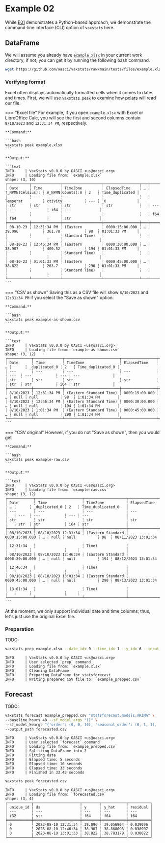 # Example 02

While [E01](../e01) demonstrates a Python-based approach, we demonstrate the command-line interface (CLI) option of `vaxstats` here.

## DataFrame

We will assume you already have [`example.xlsx`](https://github.com/oasci/software/vaxstats/-/blob/main/tests/files/example.xlsx?ref_type=heads) in your current work directory; if not, you can get it by running the following bash command.

```bash
wget https://github.com/oasci/vaxstats/raw/main/tests/files/example.xlsx
```

### Verifying format

Excel often displays automatically formatted cells when it comes to dates and times.
First, we will use [`vaxstats peak`](../../commands/peak) to examine how [polars](https://pola.rs/) will read our file.

=== "Excel file"
    For example, if you open `example.xlsx` with Excel or LibreOffice Calc, you will see the first and second columns contain `8/10/2023` and `12:31:34 PM`, respectively.

    **Command:**

    ```bash
    vaxstats peak example.xlsx
    ```

    **Output:**

    ```text
    INFO     | VaxStats v0.0.0 by OASCI <us@oasci.org>
    INFO     | Loading file from: `example.xlsx`
    shape: (3, 10)
    ┌──────────┬─────────────┬──────────────────┬────────────────┬───┬──────────────────┬──────────────────┬─────┬─────────────────┐
    │ Date     ┆ Time        ┆ TimeZone         ┆ ElapsedTime    ┆ … ┆ T_NPMN(Celsius): ┆ A_NPMN(Counts):A ┆ 2   ┆ Time_duplicated │
    │ ---      ┆ ---         ┆ ---              ┆ ---            ┆   ┆ Temperat         ┆ ctivity          ┆ --- ┆ _0              │
    │ str      ┆ str         ┆ str              ┆ str            ┆   ┆ ---              ┆ ---              ┆ i64 ┆ ---             │
    │          ┆             ┆                  ┆                ┆   ┆ f64              ┆ f64              ┆     ┆ str             │
    ╞══════════╪═════════════╪══════════════════╪════════════════╪═══╪══════════════════╪══════════════════╪═════╪═════════════════╡
    │ 08-10-23 ┆ 12:31:34 PM ┆ (Eastern         ┆ 0000:15:00.000 ┆ … ┆ 39.096           ┆ 361.78           ┆ 98  ┆ 01:01:33 PM     │
    │          ┆             ┆ Standard Time)   ┆                ┆   ┆                  ┆                  ┆     ┆                 │
    │ 08-10-23 ┆ 12:46:34 PM ┆ (Eastern         ┆ 0000:30:00.000 ┆ … ┆ 38.907           ┆ 400.52           ┆ 194 ┆ 01:01:33 PM     │
    │          ┆             ┆ Standard Time)   ┆                ┆   ┆                  ┆                  ┆     ┆                 │
    │ 08-10-23 ┆ 01:01:33 PM ┆ (Eastern         ┆ 0000:45:00.000 ┆ … ┆ 38.822           ┆ 263.7            ┆ 290 ┆ 01:01:33 PM     │
    │          ┆             ┆ Standard Time)   ┆                ┆   ┆                  ┆                  ┆     ┆                 │
    └──────────┴─────────────┴──────────────────┴────────────────┴───┴──────────────────┴──────────────────┴─────┴─────────────────┘
    ```

=== "CSV as shown"
    Saving this as a CSV file will show `8/10/2023` and `12:31:34 PM` if you select the "Save as shown" option.

    **Command:**

    ```bash
    vaxstats peak example-as-shown.csv
    ```

    **Output:**

    ```text
    INFO     | VaxStats v0.0.0 by OASCI <us@oasci.org>
    INFO     | Loading file from: `example-as-shown.csv`
    shape: (3, 12)
    ┌───────────┬─────────────┬─────────────────────────┬────────────────┬───┬──────┬───────────────┬─────┬───────────────────┐
    │ Date      ┆ Time        ┆ TimeZone                ┆ ElapsedTime    ┆ … ┆      ┆ _duplicated_0 ┆ 2   ┆ Time_duplicated_0 │
    │ ---       ┆ ---         ┆ ---                     ┆ ---            ┆   ┆ ---  ┆ ---           ┆ --- ┆ ---               │
    │ str       ┆ str         ┆ str                     ┆ str            ┆   ┆ str  ┆ str           ┆ i64 ┆ str               │
    ╞═══════════╪═════════════╪═════════════════════════╪════════════════╪═══╪══════╪═══════════════╪═════╪═══════════════════╡
    │ 8/10/2023 ┆ 12:31:34 PM ┆ (Eastern Standard Time) ┆ 0000:15:00.000 ┆ … ┆ null ┆ null          ┆ 98  ┆ 1:01:34 PM        │
    │ 8/10/2023 ┆ 12:46:34 PM ┆ (Eastern Standard Time) ┆ 0000:30:00.000 ┆ … ┆ null ┆ null          ┆ 194 ┆ 1:01:34 PM        │
    │ 8/10/2023 ┆ 1:01:34 PM  ┆ (Eastern Standard Time) ┆ 0000:45:00.000 ┆ … ┆ null ┆ null          ┆ 290 ┆ 1:01:34 PM        │
    └───────────┴─────────────┴─────────────────────────┴────────────────┴───┴──────┴───────────────┴─────┴───────────────────┘
    ```

=== "CSV original"
    However, if you do not "Save as shown", then you would get

    **Command:**

    ```bash
    vaxstats peak example-raw.csv
    ```

    **Output:**

    ```text
    INFO     | VaxStats v0.0.0 by OASCI <us@oasci.org>
    INFO     | Loading file from: `example-raw.csv`
    shape: (3, 12)
    ┌────────────┬─────────────────────┬───────────────────┬────────────────┬───┬──────┬───────────────┬─────┬─────────────────────┐
    │ Date       ┆ Time                ┆ TimeZone          ┆ ElapsedTime    ┆ … ┆      ┆ _duplicated_0 ┆ 2   ┆ Time_duplicated_0   │
    │ ---        ┆ ---                 ┆ ---               ┆ ---            ┆   ┆ ---  ┆ ---           ┆ --- ┆ ---                 │
    │ str        ┆ str                 ┆ str               ┆ str            ┆   ┆ str  ┆ str           ┆ i64 ┆ str                 │
    ╞════════════╪═════════════════════╪═══════════════════╪════════════════╪═══╪══════╪═══════════════╪═════╪═════════════════════╡
    │ 08/10/2023 ┆ 08/10/2023 12:31:34 ┆ (Eastern Standard ┆ 0000:15:00.000 ┆ … ┆ null ┆ null          ┆ 98  ┆ 08/11/2023 13:01:34 │
    │ 12:31:34   ┆                     ┆ Time)             ┆                ┆   ┆      ┆               ┆     ┆                     │
    │ 08/10/2023 ┆ 08/10/2023 12:46:34 ┆ (Eastern Standard ┆ 0000:30:00.000 ┆ … ┆ null ┆ null          ┆ 194 ┆ 08/12/2023 13:01:34 │
    │ 12:46:34   ┆                     ┆ Time)             ┆                ┆   ┆      ┆               ┆     ┆                     │
    │ 08/10/2023 ┆ 08/10/2023 13:01:34 ┆ (Eastern Standard ┆ 0000:45:00.000 ┆ … ┆ null ┆ null          ┆ 290 ┆ 08/13/2023 13:01:34 │
    │ 13:01:34   ┆                     ┆ Time)             ┆                ┆   ┆      ┆               ┆     ┆                     │
    └────────────┴─────────────────────┴───────────────────┴────────────────┴───┴──────┴───────────────┴─────┴─────────────────────┘
    ```

At the moment, we only support individual date and time columns; thus, let's just use the original Excel file.

### Preparation

TODO:

```bash
vaxstats prep example.xlsx --date_idx 0 --time_idx 1 --y_idx 6 --input_date_fmt "%m-%d-%y" --input_time_fmt "%I:%M:%S %p" --output example_prepped.csv
```

```text
INFO     | VaxStats v0.0.0 by OASCI <us@oasci.org>
INFO     | User selected `prep` command
INFO     | Loading file from: `example.xlsx`
INFO     | Cleaning DataFrame
INFO     | Preparing DataFrame for statsforecast
INFO     | Writing prepared CSV file to: `example_prepped.csv`
```

## Forecast

TODO:

```bash
vaxstats forecast example_prepped.csv "statsforecast.models.ARIMA" \
--baseline_hours 48 --sf_model_args "()" \
--sf_model_kwargs "{'order': (0, 0, 10), 'seasonal_order': (0, 1, 1), 'season_length': 96, 'method': 'CSS-ML'}" \
--output_path forecasted.csv
```

```text
INFO     | VaxStats v0.0.0 by OASCI <us@oasci.org>
INFO     | User selected `forecast` command
INFO     | Loading file from: `example_prepped.csv`
INFO     | Splitting DataFrame into 2
INFO     | Fitting data
INFO     | Elapsed time: 5 seconds
INFO     | Elapsed time: 10 seconds
INFO     | Elapsed time: 33 seconds
INFO     | Finished in 33.43 seconds
```

```bash
vaxstats peak forecasted.csv
```

```text
INFO     | VaxStats v0.0.0 by OASCI <us@oasci.org>
INFO     | Loading file from: `forecasted.csv`
shape: (3, 4)
┌───────────┬─────────────────────┬────────┬───────────┬──────────┐
│ unique_id ┆ ds                  ┆ y      ┆ y_hat     ┆ residual │
│ ---       ┆ ---                 ┆ ---    ┆ ---       ┆ ---      │
│ i32       ┆ str                 ┆ f64    ┆ f64       ┆ f64      │
╞═══════════╪═════════════════════╪════════╪═══════════╪══════════╡
│ 0         ┆ 2023-08-10 12:31:34 ┆ 39.096 ┆ 39.056904 ┆ 0.039096 │
│ 0         ┆ 2023-08-10 12:46:34 ┆ 38.907 ┆ 38.868093 ┆ 0.038907 │
│ 0         ┆ 2023-08-10 13:01:33 ┆ 38.822 ┆ 38.783178 ┆ 0.038822 │
└───────────┴─────────────────────┴────────┴───────────┘──────────┘
```
